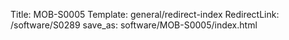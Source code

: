 Title: MOB-S0005
Template: general/redirect-index
RedirectLink: /software/S0289
save_as: software/MOB-S0005/index.html